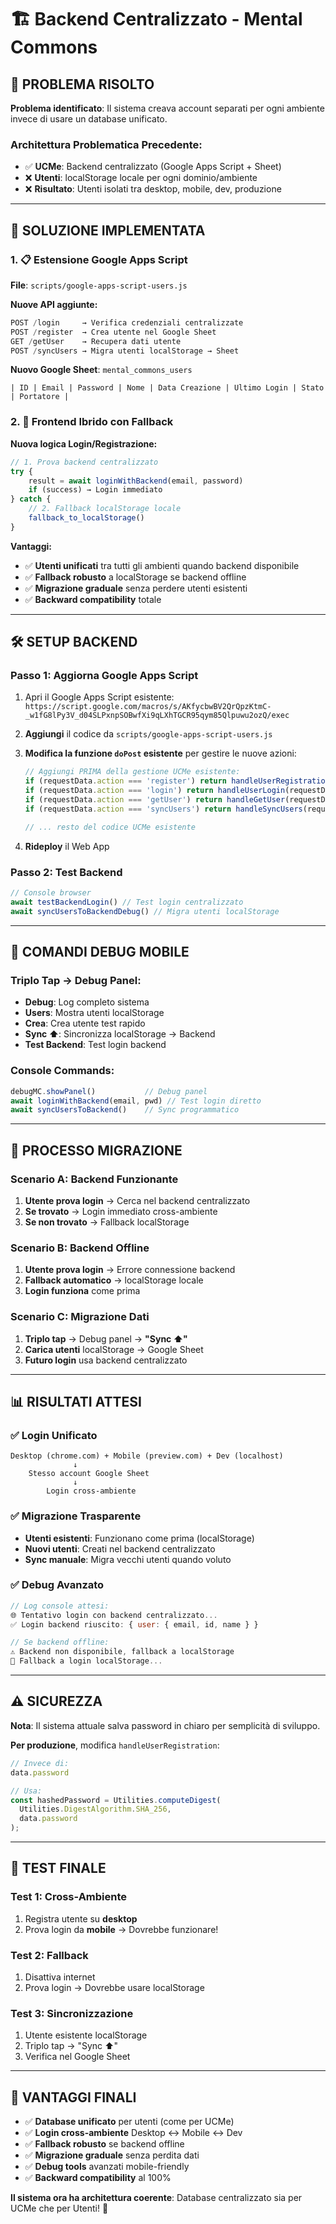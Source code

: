 # 🏗️ Backend Centralizzato - Mental Commons

## 🎯 **PROBLEMA RISOLTO**

**Problema identificato**: Il sistema creava account separati per ogni ambiente invece di usare un database unificato.

### **Architettura Problematica Precedente:**
- ✅ **UCMe**: Backend centralizzato (Google Apps Script + Sheet)
- ❌ **Utenti**: localStorage locale per ogni dominio/ambiente
- ❌ **Risultato**: Utenti isolati tra desktop, mobile, dev, produzione

---

## 🚀 **SOLUZIONE IMPLEMENTATA**

### **1. 📋 Estensione Google Apps Script**

**File**: `scripts/google-apps-script-users.js`

**Nuove API aggiunte:**
```javascript
POST /login     → Verifica credenziali centralizzate
POST /register  → Crea utente nel Google Sheet
GET /getUser    → Recupera dati utente
POST /syncUsers → Migra utenti localStorage → Sheet
```

**Nuovo Google Sheet**: `mental_commons_users`
```
| ID | Email | Password | Nome | Data Creazione | Ultimo Login | Stato | Portatore |
```

### **2. 🔄 Frontend Ibrido con Fallback**

**Nuova logica Login/Registrazione:**
```javascript
// 1. Prova backend centralizzato
try {
    result = await loginWithBackend(email, password)
    if (success) → Login immediato
} catch {
    // 2. Fallback localStorage locale
    fallback_to_localStorage()
}
```

**Vantaggi:**
- ✅ **Utenti unificati** tra tutti gli ambienti quando backend disponibile
- ✅ **Fallback robusto** a localStorage se backend offline
- ✅ **Migrazione graduale** senza perdere utenti esistenti
- ✅ **Backward compatibility** totale

---

## 🛠️ **SETUP BACKEND**

### **Passo 1: Aggiorna Google Apps Script**

1. Apri il Google Apps Script esistente: 
   `https://script.google.com/macros/s/AKfycbwBV2QrQpzKtmC-_w1fG8lPy3V_d04SLPxnpSOBwfXi9qLXhTGCR95qym85Qlpuwu2ozQ/exec`

2. **Aggiungi** il codice da `scripts/google-apps-script-users.js` 

3. **Modifica la funzione `doPost` esistente** per gestire le nuove azioni:
   ```javascript
   // Aggiungi PRIMA della gestione UCMe esistente:
   if (requestData.action === 'register') return handleUserRegistration(requestData);
   if (requestData.action === 'login') return handleUserLogin(requestData);
   if (requestData.action === 'getUser') return handleGetUser(requestData);
   if (requestData.action === 'syncUsers') return handleSyncUsers(requestData);
   
   // ... resto del codice UCMe esistente
   ```

4. **Rideploy** il Web App

### **Passo 2: Test Backend**

```javascript
// Console browser
await testBackendLogin() // Test login centralizzato
await syncUsersToBackendDebug() // Migra utenti localStorage
```

---

## 📱 **COMANDI DEBUG MOBILE**

### **Triplo Tap → Debug Panel:**
- **Debug**: Log completo sistema  
- **Users**: Mostra utenti localStorage
- **Crea**: Crea utente test rapido
- **Sync ⬆️**: Sincronizza localStorage → Backend  
- **Test Backend**: Test login backend

### **Console Commands:**
```javascript
debugMC.showPanel()           // Debug panel
await loginWithBackend(email, pwd) // Test login diretto
await syncUsersToBackend()    // Sync programmatico
```

---

## 🔄 **PROCESSO MIGRAZIONE**

### **Scenario A: Backend Funzionante**
1. **Utente prova login** → Cerca nel backend centralizzato
2. **Se trovato** → Login immediato cross-ambiente  
3. **Se non trovato** → Fallback localStorage  

### **Scenario B: Backend Offline**
1. **Utente prova login** → Errore connessione backend
2. **Fallback automatico** → localStorage locale
3. **Login funziona** come prima

### **Scenario C: Migrazione Dati**
1. **Triplo tap** → Debug panel → **"Sync ⬆️"**
2. **Carica utenti** localStorage → Google Sheet
3. **Futuro login** usa backend centralizzato

---

## 📊 **RISULTATI ATTESI**

### **✅ Login Unificato**
```
Desktop (chrome.com) + Mobile (preview.com) + Dev (localhost)
              ↓
    Stesso account Google Sheet
              ↓
        Login cross-ambiente
```

### **✅ Migrazione Trasparente**
- **Utenti esistenti**: Funzionano come prima (localStorage)
- **Nuovi utenti**: Creati nel backend centralizzato  
- **Sync manuale**: Migra vecchi utenti quando voluto

### **✅ Debug Avanzato**
```javascript
// Log console attesi:
🌐 Tentativo login con backend centralizzato...
✅ Login backend riuscito: { user: { email, id, name } }

// Se backend offline:
⚠️ Backend non disponibile, fallback a localStorage
📱 Fallback a login localStorage...
```

---

## ⚠️ **SICUREZZA**

**Nota**: Il sistema attuale salva password in chiaro per semplicità di sviluppo.

**Per produzione**, modifica `handleUserRegistration`:
```javascript
// Invece di:
data.password

// Usa:
const hashedPassword = Utilities.computeDigest(
  Utilities.DigestAlgorithm.SHA_256, 
  data.password
);
```

---

## 🎯 **TEST FINALE**

### **Test 1: Cross-Ambiente**
1. Registra utente su **desktop**
2. Prova login da **mobile** → Dovrebbe funzionare!

### **Test 2: Fallback**  
1. Disattiva internet
2. Prova login → Dovrebbe usare localStorage

### **Test 3: Sincronizzazione**
1. Utente esistente localStorage
2. Triplo tap → "Sync ⬆️"  
3. Verifica nel Google Sheet

---

## 🌟 **VANTAGGI FINALI**

- ✅ **Database unificato** per utenti (come per UCMe)
- ✅ **Login cross-ambiente** Desktop ↔ Mobile ↔ Dev
- ✅ **Fallback robusto** se backend offline
- ✅ **Migrazione graduale** senza perdita dati
- ✅ **Debug tools** avanzati mobile-friendly
- ✅ **Backward compatibility** al 100%

**Il sistema ora ha architettura coerente**: Database centralizzato sia per UCMe che per Utenti! 🎉 
